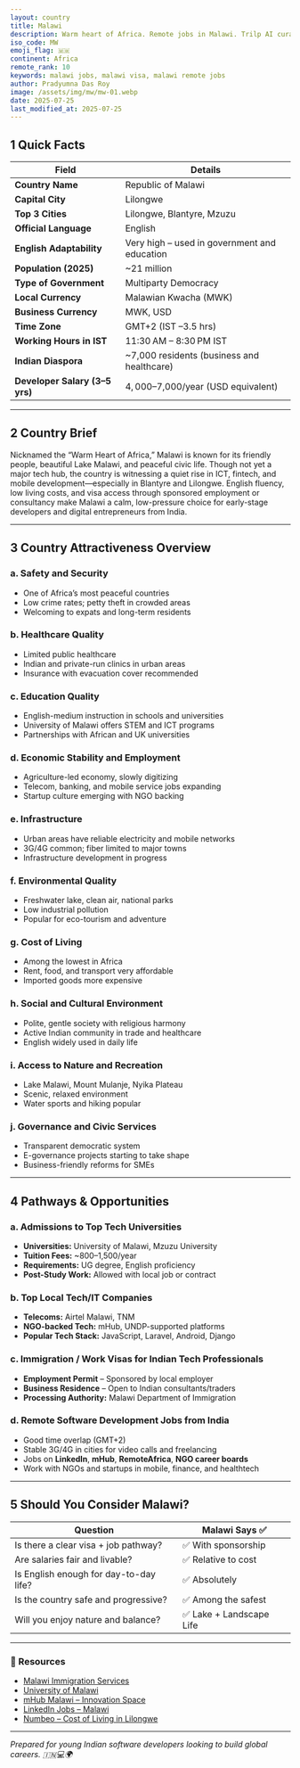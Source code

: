```yaml
---
layout: country
title: Malawi
description: Warm heart of Africa. Remote jobs in Malawi. Trilp AI curated info. Indians in Malawi.
iso_code: MW
emoji_flag: 🇲🇼
continent: Africa
remote_rank: 10
keywords: malawi jobs, malawi visa, malawi remote jobs
author: Pradyumna Das Roy
image: /assets/img/mw/mw-01.webp
date: 2025-07-25
last_modified_at: 2025-07-25
---
```


## 1 Quick Facts

| Field                          | Details                                      |
| ------------------------------ | -------------------------------------------- |
| **Country Name**               | Republic of Malawi                           |
| **Capital City**               | Lilongwe                                     |
| **Top 3 Cities**               | Lilongwe, Blantyre, Mzuzu                    |
| **Official Language**          | English                                      |
| **English Adaptability**       | Very high – used in government and education |
| **Population (2025)**          | ~21 million                                  |
| **Type of Government**         | Multiparty Democracy                         |
| **Local Currency**             | Malawian Kwacha (MWK)                        |
| **Business Currency**          | MWK, USD                                     |
| **Time Zone**                  | GMT+2 (IST –3.5 hrs)                         |
| **Working Hours in IST**       | 11:30 AM – 8:30 PM IST                       |
| **Indian Diaspora**            | ~7,000 residents (business and healthcare)   |
| **Developer Salary (3–5 yrs)** | $4,000–$7,000/year (USD equivalent)          |

---

## 2 Country Brief

Nicknamed the “Warm Heart of Africa,” Malawi is known for its friendly people, beautiful Lake Malawi, and peaceful civic life. Though not yet a major tech hub, the country is witnessing a quiet rise in ICT, fintech, and mobile development—especially in Blantyre and Lilongwe. English fluency, low living costs, and visa access through sponsored employment or consultancy make Malawi a calm, low-pressure choice for early-stage developers and digital entrepreneurs from India.

---

## 3 Country Attractiveness Overview

### a. Safety and Security

- One of Africa’s most peaceful countries
- Low crime rates; petty theft in crowded areas
- Welcoming to expats and long-term residents

### b. Healthcare Quality

- Limited public healthcare
- Indian and private-run clinics in urban areas
- Insurance with evacuation cover recommended

### c. Education Quality

- English-medium instruction in schools and universities
- University of Malawi offers STEM and ICT programs
- Partnerships with African and UK universities

### d. Economic Stability and Employment

- Agriculture-led economy, slowly digitizing
- Telecom, banking, and mobile service jobs expanding
- Startup culture emerging with NGO backing

### e. Infrastructure

- Urban areas have reliable electricity and mobile networks
- 3G/4G common; fiber limited to major towns
- Infrastructure development in progress

### f. Environmental Quality

- Freshwater lake, clean air, national parks
- Low industrial pollution
- Popular for eco-tourism and adventure

### g. Cost of Living

- Among the lowest in Africa
- Rent, food, and transport very affordable
- Imported goods more expensive

### h. Social and Cultural Environment

- Polite, gentle society with religious harmony
- Active Indian community in trade and healthcare
- English widely used in daily life

### i. Access to Nature and Recreation

- Lake Malawi, Mount Mulanje, Nyika Plateau
- Scenic, relaxed environment
- Water sports and hiking popular

### j. Governance and Civic Services

- Transparent democratic system
- E-governance projects starting to take shape
- Business-friendly reforms for SMEs

---

## 4 Pathways & Opportunities

### a. Admissions to Top Tech Universities

- **Universities:** University of Malawi, Mzuzu University
- **Tuition Fees:** ~$800–$1,500/year
- **Requirements:** UG degree, English proficiency
- **Post-Study Work:** Allowed with local job or contract

### b. Top Local Tech/IT Companies

- **Telecoms:** Airtel Malawi, TNM
- **NGO-backed Tech:** mHub, UNDP-supported platforms
- **Popular Tech Stack:** JavaScript, Laravel, Android, Django

### c. Immigration / Work Visas for Indian Tech Professionals

- **Employment Permit** – Sponsored by local employer
- **Business Residence** – Open to Indian consultants/traders
- **Processing Authority:** Malawi Department of Immigration

### d. Remote Software Development Jobs from India

- Good time overlap (GMT+2)
- Stable 3G/4G in cities for video calls and freelancing
- Jobs on **LinkedIn**, **mHub**, **RemoteAfrica**, **NGO career boards**
- Work with NGOs and startups in mobile, finance, and healthtech

---

## 5 Should You Consider Malawi?

| Question                               | Malawi Says ✅           |
| -------------------------------------- | ------------------------ |
| Is there a clear visa + job pathway?   | ✅ With sponsorship      |
| Are salaries fair and livable?         | ✅ Relative to cost      |
| Is English enough for day-to-day life? | ✅ Absolutely            |
| Is the country safe and progressive?   | ✅ Among the safest      |
| Will you enjoy nature and balance?     | ✅ Lake + Landscape Life |

---

### 🔗 Resources

- [Malawi Immigration Services](https://www.immigration.gov.mw/)
- [University of Malawi](https://unima.ac.mw/)
- [mHub Malawi – Innovation Space](https://www.mhubmw.com/)
- [LinkedIn Jobs – Malawi](https://www.linkedin.com/jobs/search/?location=Malawi)
- [Numbeo – Cost of Living in Lilongwe](https://www.numbeo.com/cost-of-living/in/Lilongwe)

---

_Prepared for young Indian software developers looking to build global careers. 🇮🇳💻🌍_

